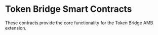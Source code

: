 # Token Bridge Smart Contracts
These contracts provide the core functionality for the Token Bridge AMB extension.